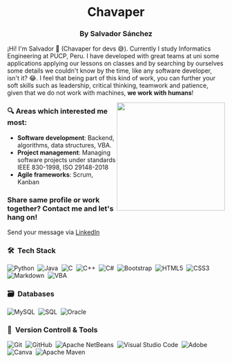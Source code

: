 <h1 align="center">Chavaper</h1>
<h3 align="center">By Salvador Sánchez</h3>

¡Hi! I'm Salvador 👋 (Chavaper for devs 😅). Currently I study Informatics Engineering at PUCP, Peru. I have developed with great teams at uni some applications applying our lessons on classes and by searching by ourselves some details we couldn't know by the time, like any software developer, isn't it? 😂. I feel that being part of this kind of work, you can further your soft skills such as leadership, critical thinking, teamwork and patience, given that we do not work with machines, **we work with humans**!

<picture> <img align="right" src="https://github.com/7oSkaaa/7oSkaaa/blob/main/Images/Right_Side.gif?raw=true" width = 250px></picture>

### 🔍 Areas which interested me most:
- **Software development**: Backend, algorithms, data structures, VBA. <br>
- **Project management**: Managing software projects under standards IEEE 830-1998, ISO 29148-2018
- **Agile frameworks**: Scrum, Kanban

### Share same profile or work together? Contact me and let's hang on!
Send your message via [LinkedIn](https://www.linkedin.com/in/tu-usuario)

### 🛠 &nbsp;Tech Stack

![Python](https://img.shields.io/badge/python-3670A0?style=for-the-badge&logo=python&logoColor=ffdd54)&nbsp;
![Java](https://img.shields.io/badge/java-%23ED8B00.svg?style=for-the-badge&logo=java&logoColor=white)&nbsp;
![C](https://img.shields.io/badge/c-%2300599C.svg?style=for-the-badge&logo=c&logoColor=white)&nbsp;
![C++](https://img.shields.io/badge/c++-%2300599C.svg?style=for-the-badge&logo=c%2B%2B&logoColor=white)&nbsp;
![C#](https://img.shields.io/badge/C%23-%23239120.svg?style=for-the-badge&logo=csharp&logoColor=white)&nbsp;
![Bootstrap](https://img.shields.io/badge/bootstrap-%23563D7C.svg?style=for-the-badge&logo=bootstrap&logoColor=white)&nbsp;
![HTML5](https://img.shields.io/badge/html5-%23E34F26.svg?style=for-the-badge&logo=html5&logoColor=white)&nbsp;
![CSS3](https://img.shields.io/badge/css3-%231572B6.svg?style=for-the-badge&logo=css3&logoColor=white)&nbsp;
![Markdown](https://img.shields.io/badge/markdown-%23000000.svg?style=for-the-badge&logo=markdown&logoColor=white)&nbsp;
![VBA](https://img.shields.io/badge/VBA-%236B9ACD.svg?style=for-the-badge&logo=microsoft&logoColor=blue)&nbsp;

### 🗃 &nbsp;Databases

![MySQL](https://img.shields.io/badge/MySQL-%2300f.svg?style=for-the-badge&logo=mysql&logoColor=white)&nbsp;
![SQL](https://img.shields.io/badge/SQL-%23F80000.svg?style=for-the-badge&logo=oracle&logoColor=white)&nbsp;
![Oracle](https://img.shields.io/badge/Oracle-%23F80000.svg?style=for-the-badge&logo=oracle&logoColor=white)&nbsp;


### 🧰 &nbsp;Version Controll & Tools 

![Git](https://img.shields.io/badge/git-%23F05033.svg?style=for-the-badge&logo=git&logoColor=white)&nbsp;
![GitHub](https://img.shields.io/badge/github-%23121011.svg?style=for-the-badge&logo=github&logoColor=white)&nbsp;
![Apache NetBeans](https://img.shields.io/badge/Apache%20NetBeans-1B6AC6?style=for-the-badge&logo=Apache%20NetBeans%20IDE&logoColor=pink)&nbsp;
![Visual Studio Code](https://img.shields.io/badge/Visual%20Studio%20Code-0078d7.svg?style=for-the-badge&logo=visual-studio-code&logoColor=white)&nbsp;
![Adobe](https://img.shields.io/badge/adobe-%23FF0000.svg?style=for-the-badge&logo=adobe&logoColor=white)&nbsp;
![Canva](https://img.shields.io/badge/Canva-%2300C4CC.svg?style=for-the-badge&logo=Canva&logoColor=white)&nbsp;
![Apache Maven](https://img.shields.io/badge/Apache%20Maven-C71A36?style=for-the-badge&logo=Apache%20Maven&logoColor=white)&nbsp;
